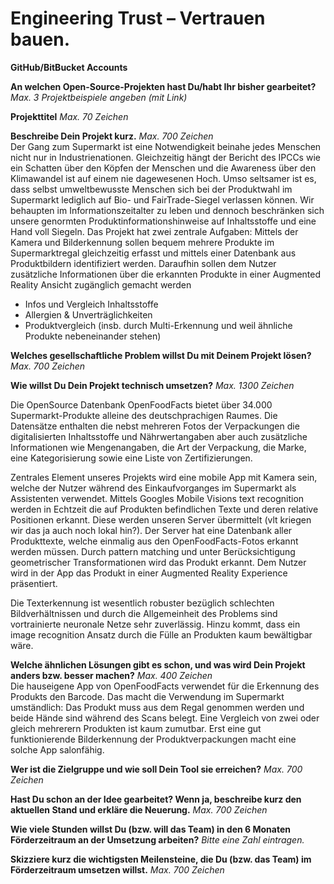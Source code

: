 # Engineering Trust – Vertrauen bauen.


**GitHub/BitBucket Accounts**  

**An welchen Open-Source-Projekten hast Du/habt Ihr bisher gearbeitet?** *Max. 3 Projektbeispiele angeben (mit Link)*  

**Projekttitel** *Max. 70 Zeichen*  

**Beschreibe Dein Projekt kurz.** *Max. 700 Zeichen*  
Der Gang zum Supermarkt ist eine Notwendigkeit beinahe jedes Menschen nicht nur in Industrienationen. Gleichzeitig hängt der Bericht des IPCCs wie ein Schatten über den Köpfen der Menschen und die Awareness über den Klimawandel ist auf einem nie dagewesenen Hoch.
Umso seltsamer ist es, dass selbst umweltbewusste Menschen sich bei der Produktwahl im Supermarkt lediglich auf Bio- und FairTrade-Siegel verlassen können.
Wir behaupten im Informationszeitalter zu leben und dennoch beschränken sich unsere genormten Produktinformationshinweise auf Inhaltsstoffe und eine Hand voll Siegeln.
Das Projekt hat zwei zentrale Aufgaben: Mittels der Kamera und Bilderkennung sollen bequem mehrere Produkte im Supermarktregal gleichzeitig erfasst und mittels einer Datenbank aus Produktbildern identifiziert werden. Daraufhin sollen dem Nutzer zusätzliche Informationen über die erkannten Produkte in einer Augmented Reality Ansicht zugänglich gemacht werden
* Infos und Vergleich Inhaltsstoffe
* Allergien & Unverträglichkeiten
* Produktvergleich (insb. durch Multi-Erkennung und weil ähnliche Produkte nebeneinander stehen)


**Welches gesellschaftliche Problem willst Du mit Deinem Projekt lösen?** *Max. 700 Zeichen*  

**Wie willst Du Dein Projekt technisch umsetzen?** *Max. 1300 Zeichen*  

Die OpenSource Datenbank OpenFoodFacts bietet über 34.000 Supermarkt-Produkte alleine des deutschprachigen Raumes. Die Datensätze enthalten die nebst mehreren Fotos der Verpackungen die digitalisierten Inhaltsstoffe und Nährwertangaben aber auch zusätzliche Informationen wie Mengenangaben, die Art der Verpackung, die Marke, eine Kategorisierung sowie eine Liste von Zertifizierungen.

Zentrales Element unseres Projekts wird eine mobile App mit Kamera sein, welche der Nutzer während des Einkaufvorganges im Supermarkt als Assistenten verwendet.
Mittels Googles Mobile Visions text recognition werden in Echtzeit die auf Produkten befindlichen Texte und deren relative Positionen erkannt.
Diese werden unseren Server übermittelt (vlt kriegen wir das ja auch noch lokal hin?).
Der Server hat eine Datenbank aller Produkttexte, welche einmalig aus den OpenFoodFacts-Fotos erkannt werden müssen.
Durch pattern matching und unter Berücksichtigung geometrischer Transformationen wird das Produkt erkannt.
Dem Nutzer wird in der App das Produkt in einer Augmented Reality Experience präsentiert.

Die Texterkennung ist wesentlich robuster bezüglich schlechten Bildverhältnissen und durch die Allgemeinheit des Problems sind vortrainierte neuronale Netze sehr zuverlässig. Hinzu kommt, dass ein image recognition Ansatz durch die Fülle an Produkten kaum bewältigbar wäre.


**Welche ähnlichen Lösungen gibt es schon, und was wird Dein Projekt anders bzw. besser machen?** *Max. 400 Zeichen*  
Die hauseigene App von OpenFoodFacts verwendet für die Erkennung des Produkts den Barcode. Das macht die Verwendung im Supermarkt umständlich: Das Produkt muss aus dem Regal genommen werden und beide Hände sind während des Scans belegt. Eine Vergleich von zwei oder gleich mehrerern Produkten ist kaum zumutbar. Erst eine gut funktionierende Bilderkennung der Produktverpackungen macht eine solche App salonfähig.


**Wer ist die Zielgruppe und wie soll Dein Tool sie erreichen?** *Max. 700 Zeichen*  


**Hast Du schon an der Idee gearbeitet? Wenn ja, beschreibe kurz den aktuellen Stand und erkläre die Neuerung.** *Max. 700 Zeichen*  


**Wie viele Stunden willst Du (bzw. will das Team) in den 6 Monaten Förderzeitraum an der Umsetzung arbeiten?** *Bitte eine Zahl eintragen.*  

**Skizziere kurz die wichtigsten Meilensteine, die Du (bzw. das Team) im Förderzeitraum umsetzen willst.** *Max. 700 Zeichen*  
